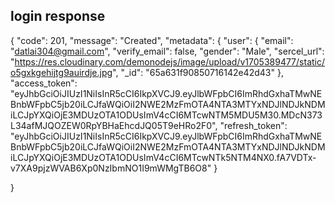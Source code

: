 ## login response

{
"code": 201,
"message": "Created",
"metadata": {
"user": {
"email": "datlai304@gmail.com",
"verify_email": false,
"gender": "Male",
"sercel_url": "https://res.cloudinary.com/demonodejs/image/upload/v1705389477/static/o5gxkgehijtg9auirdje.jpg",
"\_id": "65a631f90850716142e42d43"
},
"access_token": "eyJhbGciOiJIUzI1NiIsInR5cCI6IkpXVCJ9.eyJlbWFpbCI6ImRhdGxhaTMwNEBnbWFpbC5jb20iLCJfaWQiOiI2NWE2MzFmOTA4NTA3MTYxNDJlNDJkNDMiLCJpYXQiOjE3MDUzOTA1ODUsImV4cCI6MTcwNTM5MDU5M30.MDcN373L34afMJQOZEW0RpYBHaEhcdJQ05T9eHRo2F0",
"refresh_token": "eyJhbGciOiJIUzI1NiIsInR5cCI6IkpXVCJ9.eyJlbWFpbCI6ImRhdGxhaTMwNEBnbWFpbC5jb20iLCJfaWQiOiI2NWE2MzFmOTA4NTA3MTYxNDJlNDJkNDMiLCJpYXQiOjE3MDUzOTA1ODUsImV4cCI6MTcwNTk5NTM4NX0.fA7VDTx-v7XA9pjzWVAB6Xp0NzIbmNO1I9mWMgTB6O8"
}

}
